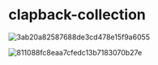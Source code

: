 # clapback-collection

![3ab20a82587688de3cd478e15f9a6055](https://github.com/user-attachments/assets/0bf58d36-fb76-4343-adde-76a71f3f3077)

![811088fc8eaa7cfedc13b7183070b27e](https://github.com/user-attachments/assets/7cfee4bb-c188-4d06-9f56-b155a0bc98aa)
